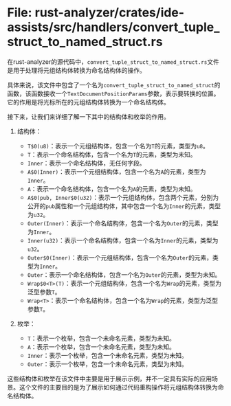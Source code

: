 # File: rust-analyzer/crates/ide-assists/src/handlers/convert_tuple_struct_to_named_struct.rs

在rust-analyzer的源代码中，`convert_tuple_struct_to_named_struct.rs`文件是用于处理将元组结构体转换为命名结构体的操作。

具体来说，该文件中包含了一个名为`convert_tuple_struct_to_named_struct`的函数，该函数接收一个`TextDocumentPositionParams`参数，表示要转换的位置。它的作用是将光标所在的元组结构体转换为一个命名结构体。

接下来，让我们来详细了解一下其中的结构体和枚举的作用。

1. 结构体：
   - `T$0(u8)`：表示一个元组结构体，包含一个名为`T`的元素，类型为`u8`。
   - `T`：表示一个命名结构体，包含一个名为`T`的元素，类型为未知。
   - `Inner`：表示一个命名结构体，无任何字段。
   - `A$0(Inner)`：表示一个元组结构体，包含一个名为`A`的元素，类型为`Inner`。
   - `A`：表示一个命名结构体，包含一个名为`A`的元素，类型为未知。
   - `A$0(pub, Inner$0(u32)`：表示一个元组结构体，包含两个元素，分别为公开的`pub`属性和一个元组结构体，其中包含一个名为`Inner`的元素，类型为`u32`。
   - `Outer(Inner)`：表示一个命名结构体，包含一个名为`Outer`的元素，类型为`Inner`。
   - `Inner(u32)`：表示一个命名结构体，包含一个名为`Inner`的元素，类型为`u32`。
   - `Outer$0(Inner)`：表示一个元组结构体，包含一个名为`Outer`的元素，类型为`Inner`。
   - `Outer`：表示一个命名结构体，包含一个名为`Outer`的元素，类型为未知。
   - `Wrap$0<T>(T)`：表示一个元组结构体，包含一个名为`Wrap`的元素，类型为泛型参数`T`。
   - `Wrap<T>`：表示一个命名结构体，包含一个名为`Wrap`的元素，类型为泛型参数`T`。

2. 枚举：
   - `T`：表示一个枚举，包含一个未命名元素，类型为未知。
   - `A`：表示一个枚举，包含一个未命名元素，类型为未知。
   - `Inner`：表示一个枚举，包含一个未命名元素，类型为未知。
   - `Outer`：表示一个枚举，包含一个未命名元素，类型为未知。

这些结构体和枚举在该文件中主要是用于展示示例，并不一定具有实际的应用场景。这个文件的主要目的是为了展示如何通过代码重构操作将元组结构体转换为命名结构体。

